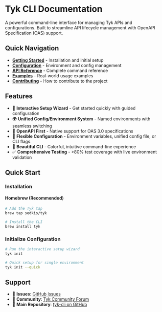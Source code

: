# Tyk CLI Documentation

A powerful command-line interface for managing Tyk APIs and configurations. Built to streamline API lifecycle management with OpenAPI Specification (OAS) support.

## Quick Navigation

- **[Getting Started](getting-started.md)** - Installation and initial setup
- **[Configuration](configuration.md)** - Environment and config management
- **[API Reference](api-reference.md)** - Complete command reference
- **[Examples](examples/)** - Real-world usage examples
- **[Contributing](../CONTRIBUTING.md)** - How to contribute to the project

## Features

- 🚀 **Interactive Setup Wizard** - Get started quickly with guided configuration
- 🌍 **Unified Config/Environment System** - Named environments with seamless switching
- 📝 **OpenAPI First** - Native support for OAS 3.0 specifications  
- 🔧 **Flexible Configuration** - Environment variables, unified config file, or CLI flags
- 🎨 **Beautiful CLI** - Colorful, intuitive command-line experience
- ✅ **Comprehensive Testing** - >80% test coverage with live environment validation

## Quick Start

### Installation

#### Homebrew (Recommended)

```bash
# Add the Tyk tap
brew tap sedkis/tyk

# Install the CLI
brew install tyk
```

### Initialize Configuration

```bash
# Run the interactive setup wizard
tyk init

# Quick setup for single environment
tyk init --quick
```

## Support

- 🐛 **Issues**: [GitHub Issues](https://github.com/tyktech/tyk-cli/issues)
- 💬 **Community**: [Tyk Community Forum](https://community.tyk.io/)
- 📖 **Main Repository**: [tyk-cli on GitHub](https://github.com/tyktech/tyk-cli)